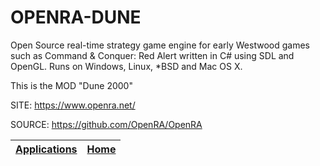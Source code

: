 # OPENRA-DUNE

 Open Source real-time strategy game engine for early Westwood games such  as Command & Conquer: Red Alert written in C# using SDL and OpenGL. Runs  on Windows, Linux, *BSD and Mac OS X.
 
 This is the MOD "Dune 2000"
 
 SITE: https://www.openra.net/
 
 SOURCE: https://github.com/OpenRA/OpenRA

 | [Applications](https://portable-linux-apps.github.io/apps.html) | [Home](https://portable-linux-apps.github.io)
 | --- | --- |
